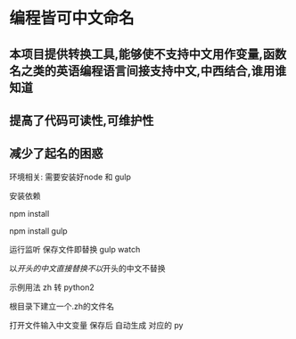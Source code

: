 # 编程皆可中文命名
## 本项目提供转换工具,能够使不支持中文用作变量,函数名之类的英语编程语言间接支持中文,中西结合,谁用谁知道
## 提高了代码可读性,可维护性
## 减少了起名的困惑

环境相关: 需要安装好node 和 gulp

安装依赖

npm install

npm install gulp

运行监听 保存文件即替换
gulp watch

以$开头的中文直接替换 不以$开头的中文不替换

示例用法 zh 转 python2

根目录下建立一个.zh的文件名

打开文件输入中文变量 保存后 自动生成 对应的 py